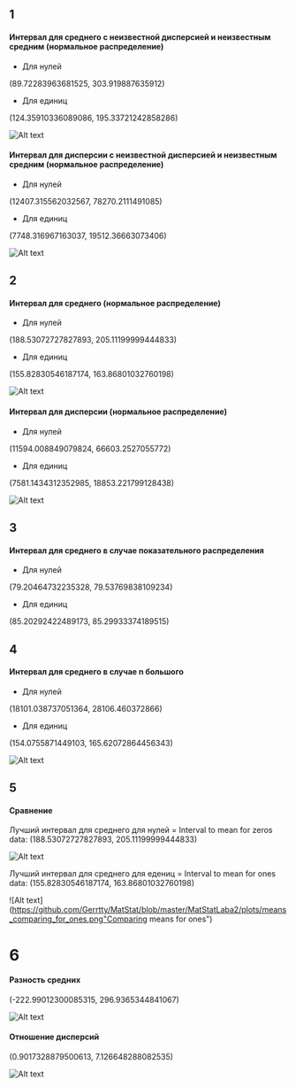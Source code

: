 ## 1
#### Интервал для среднего с неизвестной дисперсией и неизвестным средним (нормальное распределение)
* Для нулей

(89.72283963681525, 303.919887635912)

* Для единиц

(124.35910336089086, 195.33721242858286)

![Alt text](https://github.com/Gerrtty/MatStat/blob/master/MatStatLaba2/plots/interval_to_mean_By_unknown_var_and_mean.png "interval to mean by unknown variance and mean")


#### Интервал для дисперсии с неизвестной дисперсией и неизвестным средним (нормальное распределение)

* Для нулей

(12407.315562032567, 78270.2111491085)

* Для единиц

(7748.316967163037, 19512.36663073406)

![Alt text](https://github.com/Gerrtty/MatStat/blob/master/MatStatLaba2/plots/interval_to_variance_By_unknown_var_and_mean.png "interval to variance by unknown variance and mean")


## 2
#### Интервал для среднего (нормальное распределение)

* Для нулей

(188.53072727827893, 205.11199999444833)

* Для единиц

(155.82830546187174, 163.86801032760198)

![Alt text](https://github.com/Gerrtty/MatStat/blob/master/MatStatLaba2/plots/interval_to_mean.png "interval to mean")


#### Интервал для дисперсии (нормальное распределение)

* Для нулей

(11594.008849079824, 66603.2527055772)

* Для единиц

(7581.1434312352985, 18853.221799128438)

![Alt text](https://github.com/Gerrtty/MatStat/blob/master/MatStatLaba2/plots/interval_to_variance.png "interval to variance")


## 3
#### Интервал для среднего в случае показательного распределения

* Для нулей

(79.20464732235328, 79.53769838109234)

* Для единиц

(85.20292422489173, 85.29933374189515)


## 4
#### Интервал для среднего в случае n большого

* Для нулей

(18101.038737051364, 28106.460372866)

* Для единиц

(154.0755871449103, 165.62072864456343)

![Alt text](https://github.com/Gerrtty/MatStat/blob/master/MatStatLaba2/plots/interval_to_mean_large_N.png "interval to mean in large n case")


## 5
#### Сравнение

Лучший интервал для среднего для нулей = Interval to mean for zeros data: (188.53072727827893, 205.11199999444833)

![Alt text](https://github.com/Gerrtty/MatStat/blob/master/MatStatLaba2/plots/means_comparing_for_zeros.png "Comparing means for zeros")


Лучший интервал для среднего для едениц = Interval to mean for ones data: (155.82830546187174, 163.86801032760198) 

![Alt text](https://github.com/Gerrtty/MatStat/blob/master/MatStatLaba2/plots/means_comparing_for_ones.png"Comparing means for ones")


# 6
#### Разность средних

(-222.99012300085315, 296.9365344841067)

![Alt text](https://github.com/Gerrtty/MatStat/blob/master/MatStatLaba2/plots/Ex%20minus%20Ey.png "Ex minus Ey")

#### Отношение дисперсий

(0.9017328879500613, 7.126648288082535)

![Alt text](https://github.com/Gerrtty/MatStat/blob/master/MatStatLaba2/plots/Dx%20div%20Dy.png "Dx div Dy")




